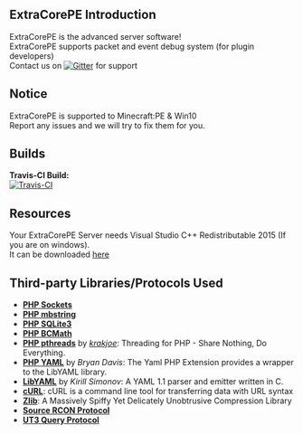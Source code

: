 ## ExtraCorePE Introduction
ExtraCorePE is the advanced server software! <br>
ExtraCorePE supports packet and event debug system (for plugin developers) <br>
Contact us on [![Gitter](https://badges.gitter.im/ExtraCorePE/ExtraCorePE.svg)](https://gitter.im/ExtraCorePE/ExtraCorePE?utm_source=badge&utm_medium=badge&utm_campaign=pr-badge) for support

## Notice
ExtraCorePE is supported to Minecraft:PE & Win10 <br>
Report any issues and we will try to fix them for you. <br>

## Builds
__Travis-CI Build:__<br>
 [![Travis-CI](https://travis-ci.org/ExtraCorePE/ExtraCorePE.svg?branch=master)](https://travis-ci.org/ExtraCorePE/ExtraCorePE)

## Resources
Your ExtraCorePE Server needs Visual Studio C++ Redistributable 2015 (If you are on windows).<br>
It can be downloaded [here](https://www.microsoft.com/en-us/download/details.aspx?id=48145)<br>


## Third-party Libraries/Protocols Used
* __[PHP Sockets](http://php.net/manual/en/book.sockets.php)__
* __[PHP mbstring](http://php.net/manual/en/book.mbstring.php)__
* __[PHP SQLite3](http://php.net/manual/en/book.sqlite3.php)__
* __[PHP BCMath](http://php.net/manual/en/book.bc.php)__
* __[PHP pthreads](http://pthreads.org/)__ by _[krakjoe](https://github.com/krakjoe)_: Threading for PHP - Share Nothing, Do Everything.
* __[PHP YAML](https://code.google.com/p/php-yaml/)__ by _Bryan Davis_: The Yaml PHP Extension provides a wrapper to the LibYAML library.
* __[LibYAML](http://pyyaml.org/wiki/LibYAML)__ by _Kirill Simonov_: A YAML 1.1 parser and emitter written in C.
* __[cURL](http://curl.haxx.se/)__: cURL is a command line tool for transferring data with URL syntax
* __[Zlib](http://www.zlib.net/)__: A Massively Spiffy Yet Delicately Unobtrusive Compression Library
* __[Source RCON Protocol](https://developer.valvesoftware.com/wiki/Source_RCON_Protocol)__
* __[UT3 Query Protocol](http://wiki.unrealadmin.org/UT3_query_protocol)__
